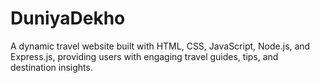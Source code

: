 # DuniyaDekho
A dynamic travel website built with HTML, CSS, JavaScript, Node.js, and Express.js, providing users with engaging travel guides, tips, and destination insights.
